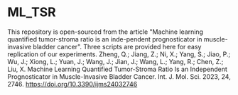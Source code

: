 # ML_TSR
This repository is open-sourced from the article "Machine learning quantified tumor-stroma ratio is an inde-pendent prognosticator in muscle-invasive bladder cancer". Three scripts are provided here for easy replication of our experiments.
Zheng, Q.; Jiang, Z.; Ni, X.; Yang, S.; Jiao, P.; Wu, J.; Xiong, L.; Yuan, J.; Wang, J.; Jian, J.; Wang, L.; Yang, R.; Chen, Z.; Liu, X. Machine Learning Quantified Tumor-Stroma Ratio Is an Independent Prognosticator in Muscle-Invasive Bladder Cancer. Int. J. Mol. Sci. 2023, 24, 2746. https://doi.org/10.3390/ijms24032746
